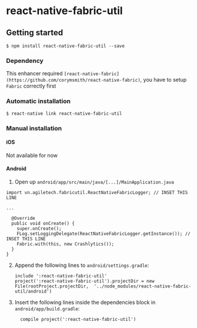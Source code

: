 
# react-native-fabric-util

## Getting started

`$ npm install react-native-fabric-util --save`


### Dependency

This enhancer required `[react-native-fabric](https://github.com/corymsmith/react-native-fabric)`, you have to setup `Fabric` correctly first


### Automatic installation

`$ react-native link react-native-fabric-util`


### Manual installation

#### iOS
Not available for now

#### Android

1.  Open up `android/app/src/main/java/[...]/MainApplication.java`


```
import vn.agiletech.fabricutil.ReactNativeFabricLogger; // INSET THIS LINE

... 

  @Override
  public void onCreate() {
    super.onCreate();
    FLog.setLoggingDelegate(ReactNativeFabricLogger.getInstance()); // INSET THIS LINE
    Fabric.with(this, new Crashlytics());
  }
}
```

2.  Append the following lines to `android/settings.gradle`:
    ```
    include ':react-native-fabric-util'
    project(':react-native-fabric-util').projectDir = new File(rootProject.projectDir, 	'../node_modules/react-native-fabric-util/android')
    ```
3.  Insert the following lines inside the dependencies block in `android/app/build.gradle`:
    ```
      compile project(':react-native-fabric-util')
    ```

